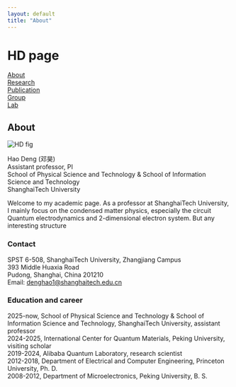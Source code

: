 ```yaml
---
layout: default
title: "About"
---
```


# HD page

[About](\index)  
[Research](\research)  
[Publication](\publication)  
[Group](\group)  
[Lab](\lab)

## About

![HD fig](https://s2.loli.net/2025/10/05/KsyIR2wXz3b89Mr.jpg)

Hao Deng (邓昊)  
Assistant professor, PI  
School of Physical Science and Technology & School of Information Science and Technology  
ShanghaiTech University  

Welcome to my academic page.
As a professor at ShanghaiTech University,
I mainly focus on the condensed matter physics, 
especially the circuit Quantum electrodynamics and 2-dimensional electron system.
But any interesting structure

### Contact  

SPST 6-508, ShanghaiTech University, Zhangjiang Campus  
393 Middle Huaxia Road  
Pudong, Shanghai, China 201210   
Email: denghao1@shanghaitech.edu.cn 

### Education and career

2025-now, School of Physical Science and Technology & School of Information Science and Technology, ShanghaiTech University, assistant professor  
2024-2025, International Center for Quantum Materials, Peking University, visiting scholar  
2019-2024, Alibaba Quantum Laboratory, research scientist  
2012-2018, Department of Electrical and Computer Engineering, Princeton University, Ph. D.  
2008-2012, Department of Microelectronics, Peking University, B. S.
